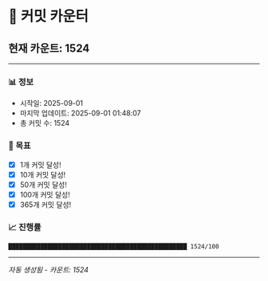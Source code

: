 # 🔢 커밋 카운터

## 현재 카운트: 1524

---

### 📊 정보
- 시작일: 2025-09-01
- 마지막 업데이트: 2025-09-01 01:48:07
- 총 커밋 수: 1524

### 🎯 목표
- [x] 1개 커밋 달성!
- [x] 10개 커밋 달성!
- [x] 50개 커밋 달성!
- [x] 100개 커밋 달성!
- [x] 365개 커밋 달성!

### 📈 진행률
```
██████████████████████████████████████████████████ 1524/100
```

---
*자동 생성됨 - 카운트: 1524*
